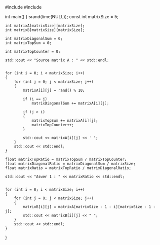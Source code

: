 



#include <iostream>
#include <ctime>

int main()
{
	srand(time(NULL));
	const int matrixSize = 5;

	int matrixA[matrixSize][matrixSize];
	int matrixB[matrixSize][matrixSize];

	int matrixDiagonalSum = 0;
	int matrixTopSum = 0;

	int matrixTopCounter = 0;

	std::cout << "Source matrix A : " << std::endl;


	for (int i = 0; i < matrixSize; i++)
	{
		for (int j = 0; j < matrixSize; j++)
		{
			matrixA[i][j] = rand() % 10;

			if (i == j)
				matrixDiagonalSum += matrixA[i][j];

			if (j > i)
			{
				matrixTopSum += matrixA[i][j];
				matrixTopCounter++;
			}

			std::cout << matrixA[i][j] << ' ';
		}
		std::cout << std::endl;
	}

	float matrixTopRatio = matrixTopSum / matrixTopCounter;
	float matrixDiagonalRatio = matrixDiagonalSum / matrixSize;
	float matrixRatio = matrixTopRatio / matrixDiagonalRatio;

	std::cout << "Aswer 1 : " << matrixRatio << std::endl;


	for (int i = 0; i < matrixSize; i++)
	{
		for (int j = 0; j < matrixSize; j++)
		{
			matrixB[i][j] = matrixA[matrixSize - 1 - i][matrixSize - 1 - j];
			std::cout << matrixB[i][j] << " ";
		}
		std::cout << std::endl;
	}

}
